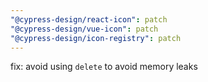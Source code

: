 ```yaml
---
"@cypress-design/react-icon": patch
"@cypress-design/vue-icon": patch
"@cypress-design/icon-registry": patch
---
```


fix: avoid using `delete` to avoid memory leaks
